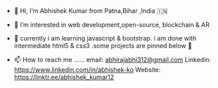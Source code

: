 - 👋 Hi, I’m Abhishek Kumar from Patna,Bihar ,India 🇮🇳
- 👀 I’m interested in web development,open-source, blockchain & AR
- 🌱 currently i am learning javascript & bootstrap. i am done with intermediate html5 & css3 .some projects are pinned below 🔻

- 📫 How to reach me ......
 email: abhirajabhi312@gmail.com
 Linkedin: https://www.linkedin.com/in/abhishek-ko
 Website: https://linktr.ee/abhishek_kumar12

<!---
abhiraj-ku/abhiraj-ku is a ✨ special ✨ repository because its `README.md` (this file) appears on your GitHub profile.
You can click the Preview link to take a look at your changes.
--->

